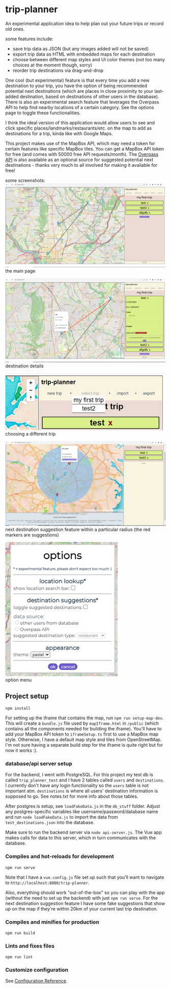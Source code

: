 # trip-planner    
    
An experimental application idea to help plan out your future trips or record old ones.    
    
some features include:    
- save trip data as JSON (but any images added will not be saved)
- export trip data as HTML with embedded maps for each destination
- choose between different map styles and UI color themes (not too many choices at the moment though, sorry)
- reorder trip destinations via drag-and-drop
    
One cool (but experimental) feature is that every time you add a new destination to your trip, you have the option of being recommended potential next destinations (which are places in close proximity to your last-added destination, based on destinations of other users in the database). There is also an experimental search feature that leverages the Overpass API to help find nearby locations of a certain category. See the options page to toggle these functionalities.    
    
I think the ideal version of this application would allow users to see and click specific places/landmarks/restaurants/etc. on the map to add as destinations for a trip, kinda like with Google Maps.   
    
This project makes use of the MapBox API, which may need a token for certain features like specific MapBox tiles. You can get a MapBox API token for free (and comes with 50000 free API requests/month). The [Overpass API](https://wiki.openstreetmap.org/wiki/Overpass_API) is also available as an optional source for suggested potential next destinations - thanks very much to all involved for making it available for free!    
    
some screenshots:    
![the main page](screenshots/screenshot.png)    
the main page    
    
![destination details](screenshots/screenshot2.png)    
destination details   
    
![trip dropdown menu](screenshots/screenshot3.png)    
choosing a different trip    
    
![next destination suggestions](screenshots/next-dest-suggestion.png)    
next destination suggestion feature within a particular radius (the red markers are suggestions)    
    
![option menu](screenshots/options-menu.png)    
option menu    
    
## Project setup
```
npm install
```
    
For setting up the iframe that contains the map, run `npm run setup-map-dev`. This will create a `bundle.js` file used by `mapIframe.html` in `/public` (which contains all the components needed for building the iframe). You'll have to add your MapBox API token to `iframeSetup.ts` first to use a MapBox map style. Otherwise, I have a default map style and tiles from OpenStreetMap. I'm not sure having a separate build step for the iframe is quite right but for now it works :).    
    
### database/api server setup    
For the backend, I went with PostgreSQL. For this project my test db is called `trip_planner_test` and I have 2 tables called `users` and `destinations`. I currently don't have any login functionality so the `users` table is not important atm. `destinations` is where all users' destination information is supposed to go. See notes.txt for more info about those tables. 

After postgres is setup, see `loadFakeData.js` in the `db_stuff` folder. Adjust any postgres-specific variables like username/password/database name and run `node loadFakeData.js` to import the data from `test_destinations.json` into the database.    

Make sure to run the backend server via `node api-server.js`. The Vue app makes calls for data to this server, which in turn communicates with the database.     
    
### Compiles and hot-reloads for development
```
npm run serve
```    
    
Note that I have a `vue.config.js` file set up such that you'll want to navigate to `http://localhost:8080/trip-planner`.    
    
Also, everything should work "out-of-the-box" so you can play with the app (without the need to set up the backend) with just `npm run serve`. For the next destination suggestion feature I have some fake suggestions that show up on the map if they're within 20km of your current last trip destination.    
    
### Compiles and minifies for production
```
npm run build
```

### Lints and fixes files
```
npm run lint
```

### Customize configuration
See [Configuration Reference](https://cli.vuejs.org/config/).
